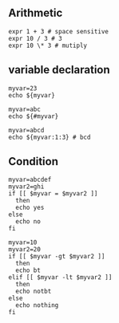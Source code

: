 
## Arithmetic
```
expr 1 + 3 # space sensitive
expr 10 / 3 # 3
expr 10 \* 3 # mutiply
```

## variable declaration
```
myvar=23
echo ${myvar}

myvar=abc
echo ${#myvar}

myvar=abcd
echo ${myvar:1:3} # bcd
```
## Condition
```
myvar=abcdef
myvar2=ghi
if [[ $myvar = $myvar2 ]]
  then
  echo yes
else
  echo no
fi
```

```
myvar=10
myvar2=20
if [[ $myvar -gt $myvar2 ]]
  then
  echo bt
elif [[ $myvar -lt $myvar2 ]]
  then
  echo notbt
else
  echo nothing
fi
```
